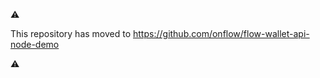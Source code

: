 :warning:

This repository has moved to https://github.com/onflow/flow-wallet-api-node-demo

:warning:
